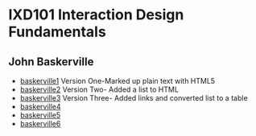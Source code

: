 IXD101 Interaction Design Fundamentals
======================================

John Baskerville
----------------
- [baskerville1](https://csheridan16.github.io/john_baskerville/baskerville1.html) Version One-Marked up plain text with HTML5
- [baskerville2](https://csheridan16.github.io/john_baskerville/baskerville2.html) Version Two- Added a list to HTML
- [baskerville3](https://csheridan16.github.io/john_baskerville/baskerville3.html) Version Three- Added links and converted list to a table
- [baskerville4](https://csheridan16.github.io/john_baskerville/baskerville4.html) 
- [baskerville5](https://csheridan16.github.io/john_baskerville/baskerville5.html)
- [baskerville6](https://csheridan16.github.io/john_baskerville/baskerville6.html)